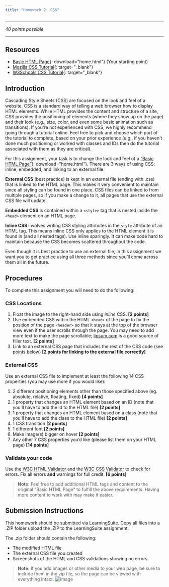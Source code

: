 ```yaml
---
title: "Homework 2: CSS"
---
```

***

*40 points possible*

***

## Resources

* [Basic HTML Page](/HW2/home.html){: download="home.html"} (Your starting point)
* [Mozilla CSS Tutorial](https://developer.mozilla.org/en-US/docs/Learn/CSS/Introduction_to_CSS){: target="_blank"}
* [W3Schools CSS Tutorial](https://www.w3schools.com/css/){: target="_blank"}

## Introduction
Cascading Style Sheets (CSS) are focused on the look and feel of a website. CSS is a standard way of telling a web browser how to display HTML elements. While HTML provides the content and structure of a site, CSS provides the positioning of elements (where they show up on the page) and their look (e.g., size, color, and even some basic animation such as transitions). If you're not experienced with CSS, we highly recommend going through a tutorial online. Feel free to pick and choose which part of the tutorial to complete, based on your prior experience (e.g., if you haven't done much positioning or worked with classes and IDs then do the tutorial associated with them as they are critical).

For this assignment, your task is to change the look and feel of a [“Basic HTML Page”](/HW2/home.html){: download="home.html"}. There are 3 ways of using CSS: inline, embedded, and linking to an external file.

**External CSS** (best practice) is kept in an external file (ending with .css) that is linked to the HTML page. This makes it very convenient to maintain since all styling can be found in one place. CSS files can be linked to from multiple pages, so if you make a change to it, all pages that use the external CSS file will update.

**Embedded CSS** is contained within a `<style>` tag that is nested inside the `<head>` element on an HTML page.

**Inline CSS** involves writing CSS styling attributes in the `style` attribute of an HTML tag. This means inline CSS only applies to the HTML element it is found in (and all nested tags). Use inline sparingly. It can make code hard to maintain because the CSS becomes scattered throughout the code.

Even though it is best practice to use an external file, in this assignment we want you to get practice using all three methods since you’ll come across them all in the future.

## Procedures

To complete this assignment you will need to do the following:

### CSS Locations

1. Float the image to the right-hand side using *inline* CSS. **[2 points]**
2. Use embedded CSS within the HTML `<head>` of the page to fix the position of the page `<header>` so that it stays at the top of the browser view even if the user scrolls through the page. You may need to add more text to make the page scrollable; [lipsum.com](https://lipsum.com) is a good source of filler text. **[2 points]**
3. Link to an external CSS page that includes the rest of the CSS code (see points below) **[2 points for linking to the external file correctly]**

### External CSS

Use an external CSS file to implement at least the following 14 CSS properties (you may use more if you would like):

1. 2 different positioning elements other than those specified above (eg. absolute, relative, floating, fixed) **[4 points]**
2. 1 property that changes an HTML element based on an ID (note that you'll have to add the id to the HTML file) **[2 points]**
3. 1 property that changes an HTML element based on a class (note that you'll have to add the class to the HTML file) **[2 points]**
4. 1 CSS transition **[2 points]**
5. 1 different font **[2 points]**
6. Make image(s) bigger on hover **[2 points]**
7. Any other 7 CSS properties you’d like (please list them on your HTML page) **[14 points]**

### Validate your code

Use the [W3C HTML Validator](https://validator.w3.org/#validate_by_upload) and the [W3C CSS Validator](https://jigsaw.w3.org/css-validator/#validate_by_upload) to check for errors. Fix all errors **and** warnings for full credit. **[6 points]**

> **Note:** Feel free to add additional HTML tags and content to the original "Basic HTML Page" to fulfill the above requirements. Having more content to work with may make it easier.

## Submission Instructions
This homework should be submitted via LearningSuite. Copy all files into a .ZIP folder upload the .ZIP to the LearningSuite assignment.

The .zip folder should contain the following:
* The modified HTML file
* The external CSS file you created
* Screenshots of the HTML and CSS validations showing no errors.

> **Note:** If you add images or other media to your web page, be sure to include them in the zip file, so the page can be viewed with everything intact. 
![image](https://user-images.githubusercontent.com/76703677/147513832-3be31fd9-9b31-4371-9e99-11daf7405788.png)
